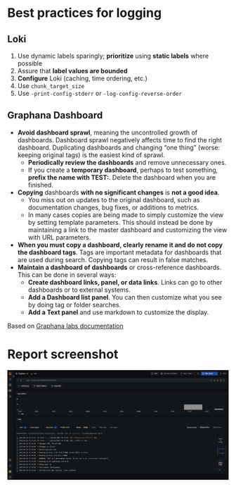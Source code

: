# Best practices for logging

## Loki
1. Use dynamic labels sparingly; **prioritize** using **static labels** where possible
2. Assure that **label values are bounded**
3. **Configure** Loki (caching, time ordering, etc.)
4. Use `chunk_target_size`
5. Use `-print-config-stderr` or `-log-config-reverse-order`

## Graphana Dashboard
- **Avoid dashboard sprawl**, meaning the uncontrolled growth of dashboards. Dashboard sprawl negatively affects time to find the right dashboard. Duplicating dashboards and changing “one thing” (worse: keeping original tags) is the easiest kind of sprawl.
    - **Periodically review the dashboards** and remove unnecessary ones.
    - If you create a **temporary dashboard**, perhaps to test something, **prefix the name with TEST:**. Delete the dashboard when you are finished.
- **Copying** dashboards **with no significant changes** is **not a good idea**.
    - You miss out on updates to the original dashboard, such as documentation changes, bug fixes, or additions to metrics.
    - In many cases copies are being made to simply customize the view by setting template parameters. This should instead be done by maintaining a link to the master dashboard and customizing the view with URL parameters.
- **When you must copy a dashboard, clearly rename it and do not copy the dashboard tags**. Tags are important metadata for dashboards that are used during search. Copying tags can result in false matches.
- **Maintain a dashboard of dashboards** or cross-reference dashboards. This can be done in several ways:
    - **Create dashboard links, panel, or data links**. Links can go to other dashboards or to external systems.
    - **Add a Dashboard list panel**. You can then customize what you see by doing tag or folder searches.
    - **Add a Text panel** and use markdown to customize the display.

Based on [Graphana labs documentation](https://grafana.com/docs/grafana/latest/best-practices/best-practices-for-managing-dashboards/)

# Report screenshot

![Loki Dashboard](../images/loki_dashboard.png)
